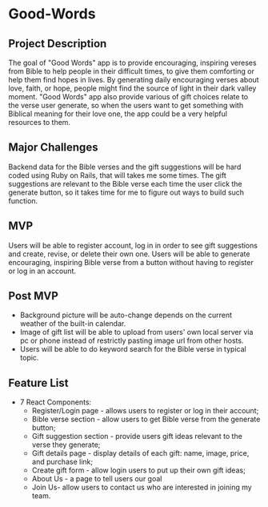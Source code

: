 # Good-Words

## Project Description
The goal of "Good Words" app is to provide encouraging, inspiring vereses from Bible to help people in their difficult times, to give them comforting or help them find hopes in lives.  By generating daily encouraging verses about love, faith, or hope, people might find the source of light in their dark valley moment.  "Good Words" app also provide various of gift choices relate to the verse user generate, so when the users want to get something with Biblical meaning for their love one, the app could be a very helpful resources to them. 

## Major Challenges
Backend data for the Bible verses and the gift suggestions will be hard coded using Ruby on Rails, that will takes me some times.  The gift suggestions are relevant to the Bible verse each time the user click the generate button, so it takes time for me to figure out ways to build such function.

## MVP
Users will be able to register account, log in in order to see gift suggestions and create, revise, or delete their own one.  Users will be able to generate encouraging, inspiring Bible verse from a button without having to register or log in an account.  

## Post MVP
* Background picture will be auto-change depends on the current weather of the built-in calendar. 
* Image of gift list will be able to upload from users' own local server via pc or phone instead of restrictly pasting image url from other hosts.
* Users will be able to do keyword search for the Bible verse in typical topic. 

## Feature List
* 7 React Components:
  * Register/Login page - allows users to register or log in their account;
  * Bible verse section - allow users to get Bible verse from the generate button;
  * Gift suggestion section - provide users gift ideas relevant to the verse they generate;
  * Gift details page - display details of each gift: name, image, price, and purchase link;
  * Create gift form - allow login users to put up their own gift ideas;
  * About Us - a page to tell users our goal
  * Join Us- allow users to contact us who are interested in joining my team.

